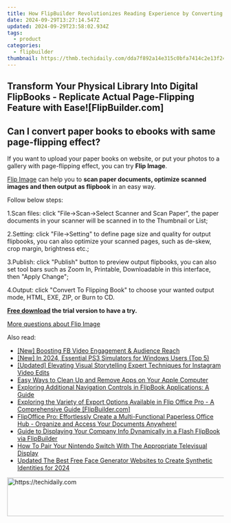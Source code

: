 ```yaml
---
title: How FlipBuilder Revolutionizes Reading Experience by Converting TXT Layouts to Electronic Magazine Formats – Is It the Future of Publishing Online?
date: 2024-09-29T13:27:14.547Z
updated: 2024-09-29T23:58:02.934Z
tags:
  - product
categories:
  - flipbuilder
thumbnail: https://thmb.techidaily.com/dda7f892a14e315c0bfa7414c2e13f2432b695f38c3a471ddf15f2d24d24baec.jpg
---
```


## Transform Your Physical Library Into Digital FlipBooks - Replicate Actual Page-Flipping Feature with Ease![FlipBuilder.com]

## Can I convert paper books to ebooks with same page-flipping effect?

If you want to upload your paper books on website, or put your photos to a gallery with page-flipping effect, you can try **Flip Image**. 

[Flip Image](https://tools.techidaily.com/flipbuilder/products/) can help you to **scan paper documents, optimize scanned images and then output as flipbook** in an easy way.

Follow below steps:

1.Scan files: click "File->Scan->Select Scanner and Scan Paper", the paper documents in your scanner will be scanned in to the Thumbnail or List;

2.Setting: click "File->Setting" to define page size and quality for output flipbooks, you can also optimize your scanned pages, such as de-skew, crop margin, brightness etc.;

3.Publish: click "Publish" button to preview output flipbooks, you can also set tool bars such as Zoom In, Printable, Downloadable in this interface, then "Apply Change";

4.Output: click "Convert To Flipping Book" to choose your wanted output mode, HTML, EXE, ZIP, or Burn to CD.

**[Free download](https://tools.techidaily.com/flipbuilder/products/) the trial version to have a try.** 

[More questions about Flip Image](https://tools.techidaily.com/flipbuilder/products/)

<ins class="adsbygoogle"
     style="display:block"
     data-ad-format="autorelaxed"
     data-ad-client="ca-pub-7571918770474297"
     data-ad-slot="1223367746"></ins>

<ins class="adsbygoogle"
     style="display:block"
     data-ad-client="ca-pub-7571918770474297"
     data-ad-slot="8358498916"
     data-ad-format="auto"
     data-full-width-responsive="true"></ins>

<span class="atpl-alsoreadstyle">Also read:</span>
<div><ul>
<li><a href="https://facebook-video-recording.techidaily.com/new-boosting-fb-video-engagement-and-audience-reach/"><u>[New] Boosting FB Video Engagement & Audience Reach</u></a></li>
<li><a href="https://video-screen-grab.techidaily.com/new-in-2024-essential-ps3-simulators-for-windows-users-top-5/"><u>[New] In 2024, Essential PS3 Simulators for Windows Users (Top 5)</u></a></li>
<li><a href="https://instagram-video-recordings.techidaily.com/updated-elevating-visual-storytelling-expert-techniques-for-instagram-video-edits/"><u>[Updated] Elevating Visual Storytelling Expert Techniques for Instagram Video Edits</u></a></li>
<li><a href="https://techno-recovery.techidaily.com/easy-ways-to-clean-up-and-remove-apps-on-your-apple-computer/"><u>Easy Ways to Clean Up and Remove Apps on Your Apple Computer</u></a></li>
<li><a href="https://win-popular.techidaily.com/exploring-additional-navigation-controls-in-flipbook-applications-a-guide/"><u>Exploring Additional Navigation Controls in FlipBook Applications: A Guide</u></a></li>
<li><a href="https://win-popular.techidaily.com/exploring-the-variety-of-export-options-available-in-flip-office-pro-a-comprehensive-guide-flipbuildercom/"><u>Exploring the Variety of Export Options Available in Flip Office Pro - A Comprehensive Guide [FlipBuilder.com]</u></a></li>
<li><a href="https://win-popular.techidaily.com/flipoffice-pro-effortlessly-create-a-multi-functional-paperless-office-hub-organize-and-access-your-documents-anywhere/"><u>FlipOffice Pro: Effortlessly Create a Multi-Functional Paperless Office Hub - Organize and Access Your Documents Anywhere!</u></a></li>
<li><a href="https://win-popular.techidaily.com/guide-to-displaying-your-company-info-dynamically-in-a-flash-flipbook-via-flipbuilder/"><u>Guide to Displaying Your Company Info Dynamically in a Flash FlipBook via FlipBuilder</u></a></li>
<li><a href="https://tech-renaissance.techidaily.com/how-to-pair-your-nintendo-switch-with-the-appropriate-televisual-display/"><u>How To Pair Your Nintendo Switch With The Appropriate Televisual Display</u></a></li>
<li><a href="https://ai-video-apps.techidaily.com/updated-the-best-free-face-generator-websites-to-create-synthetic-identities-for-2024/"><u>Updated The Best Free Face Generator Websites to Create Synthetic Identities for 2024</u></a></li>
</ul></div>

<!-- affiliate ads begin -->
<a href="https://versadesk.pxf.io/c/5597632/1828647/21290" target="_top" id="1828647">
  <img src="//a.impactradius-go.com/display-ad/21290-1828647" border="0" alt="https://techidaily.com" width="728" height="90"/>
</a>
<img height="0" width="0" src="https://versadesk.pxf.io/i/5597632/1828647/21290" style="position:absolute;visibility:hidden;" border="0" />
<!-- affiliate ads end -->

